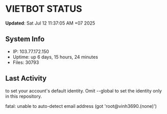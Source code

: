 # VIETBOT STATUS
**Updated**: Sat Jul 12 11:37:05 AM +07 2025

## System Info
- IP: 103.77.172.150
- Uptime: up 6 days, 15 hours, 24 minutes
- Files: 30793

## Last Activity

to set your account's default identity.
Omit --global to set the identity only in this repository.

fatal: unable to auto-detect email address (got 'root@vinh3690.(none)')
